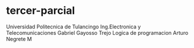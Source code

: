 # tercer-parcial
Universidad Politecnica de Tulancingo
Ing.Electronica y Telecomunicaciones
Gabriel Gayosso Trejo
Logica de programacion
Arturo Negrete M 
